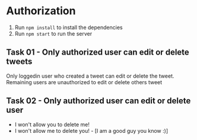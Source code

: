 # Authorization

1. Run `npm install` to install the dependencies
2. Run `npm start` to run the server

## Task 01 - Only authorized user can edit or delete tweets

Only loggedin user who created a tweet can edit or delete the tweet. Remaining users are unauthorized to edit or delete others tweet

## Task 02 - Only authorized user can edit or delete user

- I won't allow you to delete me!
- I won't allow me to delete you! - [I am a good guy you know :)]
